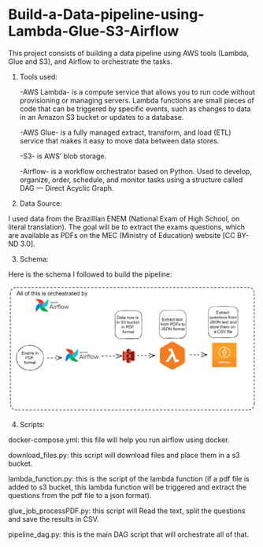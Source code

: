 # Build-a-Data-pipeline-using-Lambda-Glue-S3-Airflow

This project consists of building a data pipeline using AWS tools (Lambda, Glue and S3), and Airflow to orchestrate the tasks.

1) Tools used:

	-AWS Lambda- is a compute service that allows you to run code without provisioning or managing servers. 
					Lambda functions are small pieces of code that can be triggered by specific events, 
					such as changes to data in an Amazon S3 bucket or updates to a database.
	
	-AWS Glue- is a fully managed extract, transform, and load (ETL) service that makes it easy to move
					data between data stores.
					
	-S3- is AWS’ blob storage. 
	
	-Airflow- is a workflow orchestrator based on Python. Used to develop, organize, order, schedule, 
					and monitor tasks using a structure called DAG — Direct Acyclic Graph.
					
2) Data Source:

I used data from the Brazillian ENEM (National Exam of High School, on literal translation).
The goal will be to extract the exams questions, which are available as PDFs 
on the MEC (Ministry of Education) website [CC BY-ND 3.0].

3) Schema:

Here is the schema I followed to build the pipeline:

![alt text](https://github.com/haytam1999/Build-a-Data-pipeline-using-Lambda-Glue-S3-Airflow-/blob/master/Schema.png?raw=true)

4) Scripts:

docker-compose.yml: this file will help you run airflow using docker.

download_files.py: this script will download files and place them in a s3 bucket.

lambda_function.py: this is the script of the lambda function (if a pdf file is added to s3 bucket, this lambda function 
					will be triggered and extract the questions from the pdf file to a json format).
					
glue_job_processPDF.py: this script will Read the text, split the questions and save the results in CSV.

pipeline_dag.py: this is the main DAG script that will orchestrate all of that.
